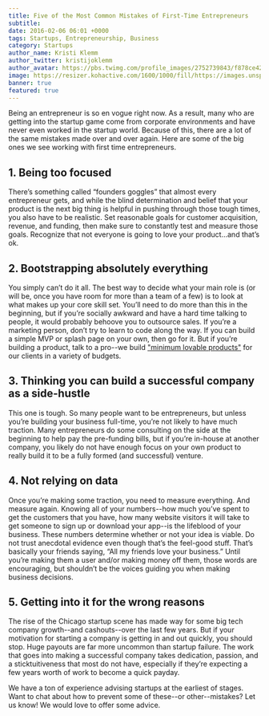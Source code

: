 ```yaml
---
title: Five of the Most Common Mistakes of First-Time Entrepreneurs
subtitle: 
date: 2016-02-06 06:01 +0000
tags: Startups, Entrepreneurship, Business
category: Startups
author_name: Kristi Klemm
author_twitter: kristijoklemm
author_avatar: https://pbs.twimg.com/profile_images/2752739843/f878ce42bbeb25aec4c29e24240ae98d.png
image: https://resizer.kohactive.com/1600/1000/fill/https://images.unsplash.com/photo-1432821596592-e2c18b78144f
banner: true
featured: true
---
```


Being an entrepreneur is so en vogue right now. As a result, many who are getting into the startup game come from corporate environments and have never even worked in the startup world. Because of this, there are a lot of the same mistakes made over and over again. Here are some of the big ones we see working with first time entrepreneurs.


## 1. Being too focused
There’s something called “founders goggles” that almost every entrepreneur gets, and while the blind determination and belief that your product is the next big thing is helpful in pushing through those tough times, you also have to be realistic. Set reasonable goals for customer acquisition, revenue, and funding, then make sure to constantly test and measure those goals. Recognize that not everyone is going to love your product...and that’s ok.


## 2. Bootstrapping absolutely everything
You simply can’t do it all. The best way to decide what your main role is (or will be, once you have room for more than a team of a few) is to look at what makes up your core skill set. You’ll need to do more than this in the beginning, but if you’re socially awkward and have a hard time talking to people, it would probably behoove you to outsource sales. If you’re a marketing person, don’t try to learn to code along the way. If you can build a simple MVP or splash page on your own, then go for it. But if you’re building a product, talk to a pro--we build ["minimum lovable products"](https://www.kohactive.com/services/prototypes-and-mvps) for our clients in a variety of budgets. 

## 3. Thinking you can build a successful company as a side-hustle
This one is tough. So many people want to be entrepreneurs, but unless you’re building your business full-time, you’re not likely to have much traction. Many entrepreneurs do some consulting on the side at the beginning to help pay the pre-funding bills, but if you’re in-house at another company, you likely do not have enough focus on your own product to really build it to be a fully formed (and successful) venture.

## 4. Not relying on data
Once you’re making some traction, you need to measure everything. And measure again. Knowing all of your numbers--how much you’ve spent to get the customers that you have, how many website visitors it will take to get someone to sign up or download your app--is the lifeblood of your business. These numbers determine whether or not your idea is viable. Do not trust anecdotal evidence even though that’s the feel-good stuff. That’s basically your friends saying, “All my friends love your business.” Until you’re making them a user and/or making money off them, those words are encouraging, but shouldn’t be the voices guiding you when making business decisions.


## 5. Getting into it for the wrong reasons
The rise of the Chicago startup scene has made way for some big tech company growth--and cashouts--over the last few years. But if your motivation for starting a company is getting in and out quickly, you should stop. Huge payouts are far more uncommon than startup failure. The work that goes into making a successful company takes dedication, passion, and a sticktuitiveness that most do not have, especially if they’re expecting a few years worth of work to become a quick payday.

We have a ton of experience advising startups at the earliest of stages. Want to chat about how to prevent some of these--or other--mistakes? Let us know! We would love to offer some advice.

